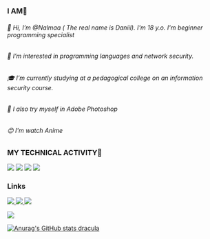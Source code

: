 ### I AM🌵
###### 👋 Hi, I’m @Nalmaa ( The real name is Daniil). I'm 18 y.o. I'm beginner programming specialist
###### 👀 I’m interested in programming languages and network security.
###### 🎓 I’m currently studying at a pedagogical college on an information security course.
###### 🌱 I also try myself in Adobe Photoshop
###### 😍 I'm watch Anime

### MY TECHNICAL ACTIVITY👾
<p align='left'>
<img src="https://img.shields.io/badge/-InfoWatch-32CD32?style=for-the-badge&logo=infowatch"/>
<img src="https://img.shields.io/badge/C%23-239120?style=for-the-badge&logo=c-sharp&logoColor=white"/>
<img src="https://img.shields.io/badge/MySQL-005C84?style=for-the-badge&logo=mysql&logoColor=white"/>
<img src="https://img.shields.io/badge/Adobe-Photoshop-31A8FF?style=for-the-badge&logo=Adobe-Photoshop&labelColor=0a446b&logoWidth=15"/>

### Links
<p align='left'>
   <a href="https://vk.com/tay0ta/">
       <img src="https://img.shields.io/badge/вконтакте-%232E87FB.svg?&style=for-the-badge&logo=vk&logoColor=white"/>                 
 <a href="https://instagram.com/video.narkotiki/">
       <img src="https://img.shields.io/badge/Instagram-E4405F?style=for-the-badge&logo=instagram&logoColor=white"/>             
 <a href="https://t-do.ru/tay0ta/">
       <img src="https://img.shields.io/badge/Telegram-2CA5E0?style=for-the-badge&logo=telegram&logoColor=white"/>
 
![](https://komarev.com/ghpvc/?username=nalmaa&color=blueviolet&style=flat-square)
    
![Anurag's GitHub stats](https://github-readme-stats.vercel.app/api?username=nalmaa&show_icons=true&theme=midnight-purple)
    dracula
 

   
    
    







<!---
Nalmaa/Nalmaa is a ✨ special ✨ repository because its `README.md` (this file) appears on your GitHub profile.
You can click the Preview link to take a look at your changes.
--->
